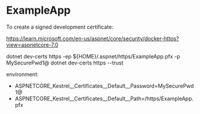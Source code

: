 # ExampleApp

To create a signed development certificate:

https://learn.microsoft.com/en-us/aspnet/core/security/docker-https?view=aspnetcore-7.0

dotnet dev-certs https -ep ${HOME}/.aspnet/https/ExampleApp.pfx -p MySecurePwd1@
dotnet dev-certs https --trust

environment:
  - ASPNETCORE_Kestrel__Certificates__Default__Password=MySecurePwd1@
  - ASPNETCORE_Kestrel__Certificates__Default__Path=/https/ExampleApp.pfx
